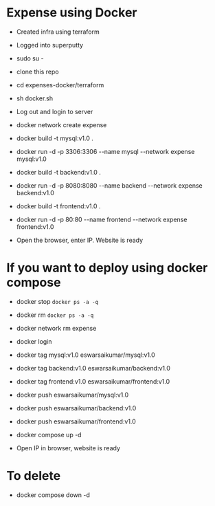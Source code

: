 # Expense using Docker

- Created infra using terraform

- Logged into superputty

- sudo su -

- clone this repo

- cd expenses-docker/terraform

- sh docker.sh

- Log out and login to server

- docker network create expense

- docker build -t mysql:v1.0 .

- docker run -d -p 3306:3306 --name mysql --network expense mysql:v1.0

- docker build -t backend:v1.0 .

- docker run -d -p 8080:8080 --name backend --network expense backend:v1.0

- docker build -t frontend:v1.0 .

- docker run -d -p 80:80 --name frontend --network expense frontend:v1.0

- Open the browser, enter IP. Website is ready

# If you want to deploy using docker compose

- docker stop `docker ps -a -q`

- docker rm `docker ps -a -q`

- docker network rm expense

- docker login

- docker tag mysql:v1.0 eswarsaikumar/mysql:v1.0

- docker tag backend:v1.0 eswarsaikumar/backend:v1.0

- docker tag frontend:v1.0 eswarsaikumar/frontend:v1.0

- docker push eswarsaikumar/mysql:v1.0

- docker push eswarsaikumar/backend:v1.0

- docker push eswarsaikumar/frontend:v1.0

- docker compose up -d 

- Open IP in browser, website is ready

# To delete

- docker compose down -d  

